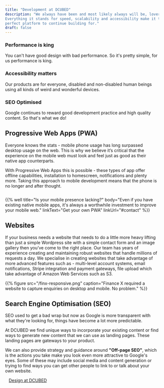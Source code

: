 ```yaml
---
title: "Development at DCUBED"
description: "We always have been and most likely always will be, lovers of the web.
Everything it stands for speed, scalability and accessibility make it the
perfect platform to continue building for."
draft: false
---
```


<div class="pillars">
  <div class="pillar">
    <i class="fad fa-bolt pillar-icon"></i><div class="pillar__body"><h3>Performance is king</h3><p>You can't have good design with bad performance. So it's pretty simple, for us performance is king.</div></p>
  </div>
  <div class="pillar">
    <i class="fad fa-universal-access pillar-icon"></i>
    <div class="pillar__body">
      <h3>Accessibility matters</h3>
      <p>Our products are for everyone, disabled and non-disabled human beings using all kinds of weird and wonderful devices.</p>
    </div>
  </div>
  <div class="pillar">
    <i class="fab fa-google pillar-icon"></i>
    <div class="pillar__body">
      <h3>SEO Optimised</h3>
      <p>Google continues to reward good development practice and high quality content. So that's what we do!</p>
    </div>
  </div>
</div>

## Progressive Web Apps (PWA)

<div class="grid grid--50">
  <div class="grid-col">
    Everyone knows the stats - mobile phone usage has long surpassed desktop usage on the web. This is why we
    believe it’s critical that the experience on the mobile web must look and feel just as good as their native app
    counterparts.</p><p>With Progressive Web Apps this is possible - these types of app offer offline
    capabilities, installation to homescreen, notifications and plenty more. Taking this approach to mobile development means that the phone is no longer and after thought.</p>
  </div>
  <div class="grid-col">
    <img src="/mobiles.png" alt="" />
  </div>
</div>

{{% well title="Is your mobile presence lacking?" body="Even if you have existing native mobile apps, it's always a worthwhile investment to improve your mobile web." linkText="Get your own PWA" linkUrl="#contact" %}}

## Websites

If your business needs a website that needs to do a little more heavy lifting than just a simple Wordpress
site with a simple contact form and an image gallery then you’ve come to the right place. Our team has years
of experience creating and maintaining robust websites that handle millions of requests a day.
We specialise in creating websites that take advantage of more advanced features such as - multi-level
account systems, email notifications, Stripe integration and payment gateways, file upload which take
advantage of Amazon Web Services such as S3.

{{% figure src="/finx-responsive.png" caption="Finance X required a website to capture enquiries on desktop and mobile. No problem." %}}

## Search Engine Optimisation (SEO)

SEO used to get a bad wrap but now as Google is more transparent with what
they're looking for, things have become a lot more predictable.

At DCUBED we find unique ways to incorporate your existing content or find ways to generate new content that we can use as landing pages. These landing pages are gateways to your product.

We can also provide strategy and guidance around **"Off-page SEO"**, which is the
actions you take make you look even more attractive to Google's eyes. Some of
these may include social media and content generation or trying to find ways you can get other people to
link to or talk about your own website.

<div class="post-pagination">
  <a class="previous btn btn--secondary" href="/development">
    <i class="fas fa-chevron-left" style="margin-right: 0.75rem"></i>
    Design at DCUBED
  </a>
</div>
